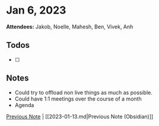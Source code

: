 # Jan 6, 2023

**Attendees:** Jakob, Noelle, Mahesh, Ben, Vivek, Anh

## Todos

- [ ] 

## Notes

- Could try to offload non live things as much as possible.
- Could have 1:1 meetings over the course of a month
- Agenda 

[Previous Note](2023\01\2023-01-13.md) | [[2023-01-13.md|Previous Note (Obsidian)]]